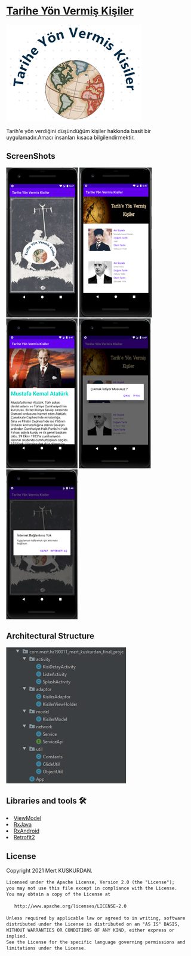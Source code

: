 # [Tarihe Yön Vermiş Kişiler](https://github.com/mertkuskurdan/hr190011mertkuskurdan)

![Project Logo](https://github.com/mertkuskurdan/hr190011mertkuskurdan/blob/main/images/logo.png)

Tarih'e yön verdiğini düşündüğüm kişiler hakkında basit bir uygulamadır.Amacı insanları kısaca bilgilendirmektir.

<h2 id="ScreenShots">ScreenShots</h2> 
  <p>
    <img height="400" src="https://github.com/mertkuskurdan/hr190011mertkuskurdan/blob/main/Screens/1.PNG" alt="1">
    <img height="400" src="https://github.com/mertkuskurdan/hr190011mertkuskurdan/blob/main/Screens/2.PNG" alt="2">
    <img height="400" src="https://github.com/mertkuskurdan/hr190011mertkuskurdan/blob/main/Screens/3.PNG" alt="3">
    <img height="400" src="https://github.com/mertkuskurdan/hr190011mertkuskurdan/blob/main/Screens/4.PNG" alt="4">
    <img height="400" src="https://github.com/mertkuskurdan/hr190011mertkuskurdan/blob/main/Screens/5.PNG" alt="5">
  </p>
  
  ## Architectural Structure
  ![Architectural Structure](https://github.com/mertkuskurdan/hr190011mertkuskurdan/blob/main/images/Architectural%20structure.PNG)
  
  ## Libraries and tools 🛠
   <li><a href="https://developer.android.com/topic/libraries/architecture/viewmodel">ViewModel</a></li>
  <li><a href="https://github.com/ReactiveX/RxJava">RxJava</a></li>
  <li><a href="https://github.com/ReactiveX/RxAndroid">RxAndroid</a></li>
  <li><a href="https://square.github.io/retrofit/">Retrofit2</a></li>
  
  License
  ---------------
  
  Copyright 2021 Mert KUSKURDAN.

    Licensed under the Apache License, Version 2.0 (the "License");
    you may not use this file except in compliance with the License.
    You may obtain a copy of the License at

       http://www.apache.org/licenses/LICENSE-2.0

    Unless required by applicable law or agreed to in writing, software
    distributed under the License is distributed on an "AS IS" BASIS,
    WITHOUT WARRANTIES OR CONDITIONS OF ANY KIND, either express or implied.
    See the License for the specific language governing permissions and
    limitations under the License.
  
  

  

